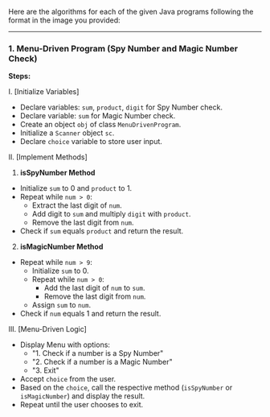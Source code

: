 Here are the algorithms for each of the given Java programs following the format in the image you provided:

---

### 1. **Menu-Driven Program (Spy Number and Magic Number Check)**
**Steps:**

I. [Initialize Variables]  
- Declare variables: `sum`, `product`, `digit` for Spy Number check.
- Declare variable: `sum` for Magic Number check.
- Create an object `obj` of class `MenuDrivenProgram`.
- Initialize a `Scanner` object `sc`.
- Declare `choice` variable to store user input.

II. [Implement Methods]  
1. **isSpyNumber Method**  
- Initialize `sum` to 0 and `product` to 1.
- Repeat while `num > 0`:
  - Extract the last digit of `num`.
  - Add digit to `sum` and multiply `digit` with `product`.
  - Remove the last digit from `num`.
- Check if `sum` equals `product` and return the result.

2. **isMagicNumber Method**  
- Repeat while `num > 9`:
  - Initialize `sum` to 0.
  - Repeat while `num > 0`:
    - Add the last digit of `num` to `sum`.
    - Remove the last digit from `num`.
  - Assign `sum` to `num`.
- Check if `num` equals 1 and return the result.

III. [Menu-Driven Logic]  
- Display Menu with options:
  - "1. Check if a number is a Spy Number"
  - "2. Check if a number is a Magic Number"
  - "3. Exit"
- Accept `choice` from the user.
- Based on the `choice`, call the respective method (`isSpyNumber` or `isMagicNumber`) and display the result.
- Repeat until the user chooses to exit.

